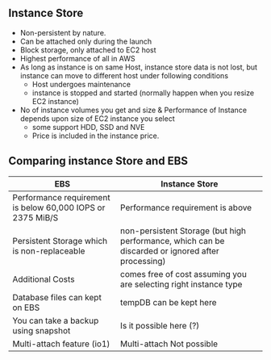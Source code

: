 ## Instance Store

* Non-persistent by nature.
* Can be attached only during the launch
* Block storage, only attached to EC2 host
* Highest performance of all in AWS
* As long as instance is on same Host, instance store data is not lost, but instance can move to different host under following conditions
  * Host undergoes maintenance
  * instance is stopped and started (normally happen when you resize EC2 instance)
* No of instance volumes you get and size & Performance of Instance depends upon size of EC2 instance you select
  * some support HDD, SSD and NVE
  * Price is included in the instance price.

## Comparing instance Store and EBS

EBS | Instance Store
--- | --------------
Performance requirement is below 60,000 IOPS or 2375 MiB/S | Performance requirement is above
Persistent Storage which is non-replaceable | non-persistent Storage (but high performance, which can be discarded or ignored after processing)
Additional Costs | comes free of cost assuming you are selecting right instance type
Database files can kept on EBS | tempDB can be kept here
You can take a backup using snapshot | Is it possible here (?)
Multi-attach feature (io1) | Multi-attach Not possible